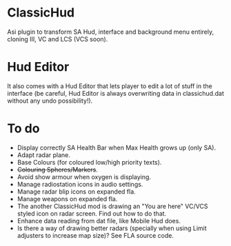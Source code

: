 # ClassicHud

Asi plugin to transform SA Hud, interface and background menu entirely, cloning III, VC and LCS (VCS soon).

# Hud Editor

It also comes with a Hud Editor that lets player to edit a lot of stuff in the interface (be careful, Hud Editor is always overwriting data in classichud.dat without any undo possibility!).

# To do

- Display correctly SA Health Bar when Max Health grows up (only SA).
- Adapt radar plane.
- Base Colours (for coloured low/high priority texts).
- ~~Colouring Spheres/Markers~~.
- Avoid show armour when oxygen is displaying.
- Manage radiostation icons in audio settings.
- Manage radar blip icons on expanded fla.
- Manage weapons on expanded fla.
- The another ClassicHud mod is drawing an "You are here" VC/VCS styled icon on radar screen. Find out how to do that.
- Enhance data reading from dat file, like Mobile Hud does.
- Is there a way of drawing better radars (specially when using Limit adjusters to increase map size)? See FLA source code.
